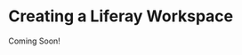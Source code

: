 # Creating a Liferay Workspace

Coming Soon!

<!--

#### Exercise Goals

- Install Blade CLI
- Create a Liferay Workspace

</div>

> NOTE: <br />
> While there are several methods available for the creation of Java Web Applications for Liferay, one of the most convenient is to use a Liferay Workspace. Liferay Workspace is a set of folders and Gradle scripts that represents the Liferay-opinionated way of handling a full development life cycle. Since it is implemented using Gradle scripts and plugins, Liferay Workspace integrates into any IDE or development tool. A Liferay Workspace can be created manually or using Liferay's Blade CLI, which is the method that will be outlined here. For steps on the manual creation of a Liferay Workspace, visit: https://learn.liferay.com/dxp/latest/en/building-applications/tooling/liferay-workspace/creating-a-liferay-workspace.html

<div class="page"></div>

#### Install Blade CLI
1. **Open** a new terminal window.
* **Run** the command `curl -L https://raw.githubusercontent.com/liferay/liferay-blade-cli/master/cli/installers/local | sh`.
    > NOTE: <br/>
    The command line install for Blade CLI is only available for Linux and Mac operating systems. If you are on Windows or prefer to use a Graphical Installer, follow the instructions found here: https://learn.liferay.com/dxp/latest/en/building-applications/tooling/blade-cli/installing-and-updating-blade-cli.html

* **Open** a new terminal window when the installation is complete.
* **Run** the command `blade`. 
    * If you get a command not found error, be sure to add the _blade_ command to your path.


#### Create a Liferay Workspace using Blade CLI
1. **Go to** the desired folder location for your Liferay Workspace in your CLI.
* **Run** the command `blade init -l` to view all the available versions of Liferay that you can target.
* **Run** the command `blade init -v 7.4 gradebook-workspace`.
     
Ok -- that's it! You now have successfully created a Liferay Workspace and are ready to start building your Liferay applications. Since a Gradle wrapper is installed in your workspace, from here you have the option to generate projects using either Blade or standard Gradle commands inside the IDE of your choice. For those of you who would rather use an existing Eclipse installation, or prefer to work with
Intellij over Eclipse, the good news is that you can install the plugins that allow you to access Liferay
functionality and shortcuts separately. If that's your workflow, then check out the next section.
    
<br />

---

#### Bonus Exercises:
1. Try creating your first widget module. Using the method of your choosing (i.e. Blade, Gradle commands, or IDE plugins) create an MVC portlet with the following characteristics:
    * For the **Project Name**, use *sample-module-web* 
    * For the **Component Class Name** use *SampleModulePortlet*
    * For the **Package Name** enter *com.sample.web*
    * Leave the properties section empty and click **Finish**
        * For instructions on using Blade to generate projects go here: https://learn.liferay.com/dxp/latest/en/building-applications/tooling/blade-cli/generating-projects-with-blade-cli.html 
2. **Navigate** down through the tree of files and try to understand how this structure might align with what you are already familiar with in WAR based portlet development.
    
-->